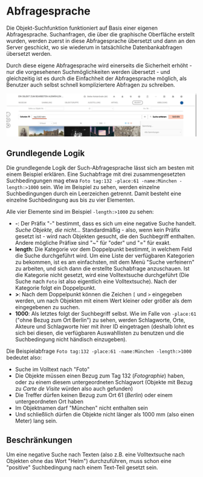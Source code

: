 # Abfragesprache

Die Objekt-Suchfunktion funktioniert auf Basis einer eigenen Abfragesprache. Suchanfragen, die über die graphische Oberfläche erstellt wurden, werden zuerst in diese Abfragesprache übersetzt und dann an den Server geschickt, wo sie wiederum in tatsächliche Datenbankabfragen übersetzt werden.

Durch diese eigene Abfragesprache wird einerseits die Sicherheit erhöht - nur die vorgesehenen Suchmöglichkeiten werden übersetzt - und gleichzeitig ist es durch die Einfachheit der Abfragesprache möglich, als Benutzer auch selbst schnell kompliziertere Abfragen zu schreiben.

![In der Suchleiste lässt sich die Suchabfrage auch direkt anschauen](../../assets/musdb/objects-list/Objektfilter-Abfragesprache.jpg)

## Grundlegende Logik

Die grundlegende Logik der Such-Abfragesprache lässt sich am besten mit einem Beispiel erklären. Eine Suchabfrage mit drei zusammengesetzten Suchbedingungen mag etwa `Foto tag:132 -place:61 -name:München -length:>1000` sein. Wie im Beispiel zu sehen, werden einzelne Suchbedingungen durch ein Leerzeichen getrennt. Damit besteht eine einzelne Suchbedingung aus bis zu vier Elementen.

Alle vier Elemente sind im Beispiel `-length:>1000` zu sehen:

- **-**: Der Präfix "-" bestimmt, dass es sich um eine negative Suche handelt. _Suche Objekte, die nicht..._
  Standardmäßig - also, wenn kein Präfix gesetzt ist - wird nach Objekten gesucht, die den Suchbegriff enthalten. Andere mögliche Präfixe sind "~" für "oder" und "=" für exakt.
- **length**: Die Kategorie vor dem Doppelpunkt bestimmt, in welchem Feld die Suche durchgeführt wird.
  Um eine Liste der verfügbaren Kategorien zu bekommen, ist es am einfachsten, mit dem Menü "Suche verfeinern" zu arbeiten, und sich dann die erstellte Suchabfrage anzuschauen. Ist die Kategorie nicht gesetzt, wird eine Volltextsuche durchgeführt (Die Suche nach `Foto` ist also eigentlich eine Volltextsuche).
  Nach der Kategorie folgt ein Doppelpunkt.
- **>**: Nach dem Doppelpunkt können die Zeichen `[` und `>` eingegeben werden, um nach Objekten mit einem Wert kleiner oder größer als dem eingegebenen zu suchen.
- **1000**: Als letztes folgt der Suchbegriff selbst. Wie im Falle von `-place:61` ("ohne Bezug zum Ort Berlin") zu sehen, werden Schlagworte, Orte, Akteure und Schlagworte hier mit ihrer ID eingetragen (deshalb lohnt es sich bei diesen, die verfügbaren Auswahllisten zu benutzen und die Suchbedingung nicht händisch einzugeben).

Die Beispielabfrage `Foto tag:132 -place:61 -name:München -length:>1000` bedeutet also:

- Suche im Volltext nach "Foto"
- Die Objekte müssen einen Bezug zum Tag 132 (_Fotographie_) haben, oder zu einem diesem untergeordneten Schlagwort (Objekte mit Bezug zu _Carte de Visite_ würden also auch gefunden)
- Die Treffer dürfen keinen Bezug zum Ort 61 (_Berlin_) oder einem untergeordneten Ort haben
- Im Objektnamen darf "München" nicht enthalten sein
- Und schließlich dürfen die Objekte nicht länger als 1000 mm (also einen Meter) lang sein.

## Beschränkungen

Um eine negative Suche nach Texten (also z.B. eine Volltextsuche nach Objekten ohne das Wort "Helm") durchzuführen, muss schon eine "positive" Suchbedingung nach einem Text-Teil gesetzt sein.
